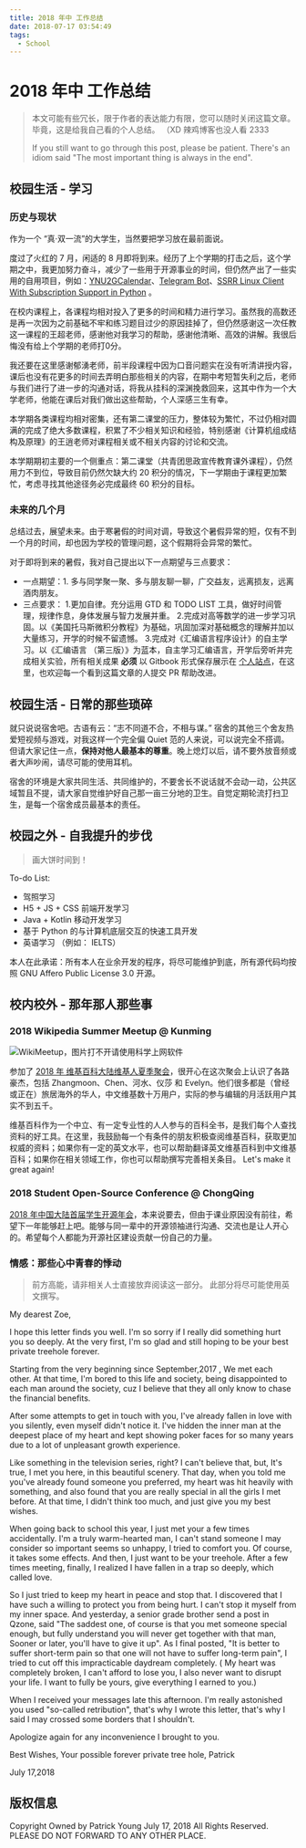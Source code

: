 ```yaml
---
title: 2018 年中 工作总结
date: 2018-07-17 03:54:49
tags:
  - School
---
```


# 2018 年中 工作总结

> 本文可能有些冗长，限于作者的表达能力有限，您可以随时关闭这篇文章。毕竟，这是给我自己看的个人总结。 （XD 辣鸡博客也没人看 2333
>
> If you still want to go through this post, please be patient. There's an idiom said "The most important thing is always in the end".


## 校园生活 - 学习

### 历史与现状

作为一个 “真·双一流”的大学生，当然要把学习放在最前面说。

度过了火红的 7 月，闲适的 8 月即将到来。经历了上个学期的打击之后，这个学期之中，我更加努力奋斗，减少了一些用于开源事业的时间，但仍然产出了一些实用的自用项目，例如：[YNU2GCalendar](https://github.com/kmahyyg/YNU2GCalendar)、[Telegram Bot](https://github.com/kmahyyg/life-tg-bot)、[SSRR Linux Client With Subscription Support in Python](https://github.com/kmahyyg/ssrr_py_sub) 。

在校内课程上，各课程均相对投入了更多的时间和精力进行学习。虽然我的高数还是再一次因为之前基础不牢和练习题目过少的原因挂掉了，但仍然感谢这一次任教这一课程的王超老师，感谢他对我学习的帮助，感谢他清晰、高效的讲解。我很后悔没有给上个学期的老师打0分。

我还要在这里感谢郁湧老师，前半段课程中因为口音问题实在没有听清讲授内容，课后也没有花更多的时间去弄明白那些相关的内容，在期中考短暂失利之后，老师与我们进行了进一步的沟通对话，将我从挂科的深渊挽救回来，这其中作为一个大学老师，他能在课后对我们做出这些帮助，个人深感三生有幸。

本学期各类课程均相对密集，还有第二课堂的压力，整体较为繁忙，不过仍相对圆满的完成了绝大多数课程，积累了不少相关知识和经验，特别感谢《计算机组成结构及原理》的王逍老师对课程相关或不相关内容的讨论和交流。

本学期期初主要的一个侧重点：第二课堂（共青团思政宣传教育课外课程），仍然用力不到位，导致目前仍然欠缺大约 20 积分的情况，下一学期由于课程更加繁忙，考虑寻找其他途径务必完成最终 60 积分的目标。

### 未来的几个月

总结过去，展望未来。由于寒暑假的时间对调，导致这个暑假异常的短，仅有不到一个月的时间，却也因为学校的管理问题，这个假期将会异常的繁忙。

对于即将到来的暑假，我对自己提出以下一点期望与三点要求：

- 一点期望：1. 多与同学聚一聚、多与朋友聊一聊，广交益友，远离损友，远离酒肉朋友。
- 三点要求：
  1.更加自律。充分运用 GTD 和 TODO LIST 工具，做好时间管理，规律作息，身体发展与智力发展并重。
  2.完成对高等数学的进一步学习巩固。以《美国托马斯微积分教程》为基础，巩固加深对基础概念的理解并加以大量练习，开学的时候不留遗憾。
  3.完成对《汇编语言程序设计》的自主学习。以《汇编语言 （第三版）》为蓝本，自主学习汇编语言，开学后旁听并完成相关实验，所有相关成果 **必须** 以 Gitbook 形式保存展示在 [个人站点](https://asm.kmahyyg.xyz)，在这里，也欢迎每一个看到这篇文章的人提交 PR 帮助改进。

## 校园生活 - 日常的那些琐碎

就只说说宿舍吧。古语有云：“志不同道不合，不相与谋。” 宿舍的其他三个舍友热爱短视频与游戏，对我这样一个完全偏 Quiet 范的人来说，可以说完全不搭调。但请大家记住一点，**保持对他人最基本的尊重**。晚上熄灯以后，请不要外放音频或者大声吵闹，请尽可能的使用耳机。

宿舍的环境是大家共同生活、共同维护的，不要舍长不说话就不会动一动，公共区域暂且不提，请大家自觉维护好自己那一亩三分地的卫生。自觉定期轮流打扫卫生，是每一个宿舍成员最基本的责任。

## 校园之外 - 自我提升的步伐

> 画大饼时间到！

To-do List:
 - 驾照学习
 - H5 + JS + CSS 前端开发学习
 - Java + Kotlin 移动开发学习
 - 基于 Python 的与计算机底层交互的快速工具开发
 - 英语学习 （例如： IELTS）

本人在此承诺：所有本人在业余开发的程序，将尽可能维护到底，所有源代码均按照 GNU Affero Public License 3.0 开源。

## 校内校外 - 那年那人那些事

### 2018 Wikipedia Summer Meetup @ Kunming

![WikiMeetup，图片打不开请使用科学上网软件](/asset_files/2018-wikipdaKM1.jpg)

参加了 [2018 年 维基百科大陆维基人夏季聚会](https://zh.wikipedia.org/wiki/Wikipedia:%E8%81%9A%E4%BC%9A/%E4%B8%AD%E5%9B%BD%E5%A4%A7%E9%99%86%E7%A4%BE%E7%BE%A4%E8%81%9A%E4%BC%9A/2018%E6%98%86%E6%98%8E%E5%A4%8F%E8%81%9A)，很开心在这次聚会上认识了各路豪杰，包括 Zhangmoon、Chen、河水、仪莎 和 Evelyn。他们很多都是（曾经或正在）旅居海外的华人，中文维基数十万用户，实际的参与编辑的月活跃用户其实不到五千。

维基百科作为一个中立、有一定专业性的人人参与的百科全书，是我们每个人查找资料的好工具。在这里，我鼓励每一个有条件的朋友积极查阅维基百科，获取更加权威的资料；如果你有一定的英文水平，也可以帮助翻译英文维基百科到中文维基百科；如果你在相关领域工作，你也可以帮助撰写完善相关条目。 Let's make it great again!

### 2018 Student Open-Source Conference @ ChongQing

[2018 年中国大陆首届学生开源年会](https://openingsource.org/1859/zh-tw/)，本来说要去，但由于课业原因没有前往，希望下一年能够赶上吧。能够与同一辈中的开源领袖进行沟通、交流也是让人开心的。希望每个人都能为开源社区建设贡献一份自己的力量。


### 情感：那些心中青春的悸动
> 前方高能，请非相关人士直接放弃阅读这一部分。
> 此部分将尽可能使用英文撰写。


  My dearest Zoe,
  
  I hope this letter finds you well. I'm so sorry if I really did something hurt you so deeply. At the very first, I'm so glad and still hoping to be your best private treehole forever.

  Starting from the very beginning since September,2017 , We met each other. At that time, I'm bored to this life and society, being disappointed to each man around the society, cuz I believe that they all only know to chase the financial benefits.

  After some attempts to get in touch with you, I've already fallen in love with you silently, even myself didn't notice it. I've hidden the inner man at the deepest place of my heart and kept showing poker faces for so many years due to a lot of unpleasant growth experience.

  Like something in the television series, right? I can't believe that, but, It's true, I met you here, in this beautiful scenery. That day, when you told me you've already found someone you preferred, my heart was hit heavily with something, and also found that you are really special in all the girls I met before. At that time, I didn't think too much, and just give you my best wishes.

  When going back to school this year, I just met your a few times accidentally. I'm a truly warm-hearted man, I can't stand someone I may consider so important seems so unhappy, I tried to comfort you. Of course, it takes some effects. And then, I just want to be your treehole. After a few times meeting, finally, I realized I have fallen in a trap so deeply, which called love.

  So I just tried to keep my heart in peace and stop that. I discovered that I have such a willing to protect you from being hurt. I can't stop it myself from my inner space. And yesterday, a senior grade brother send a post in Qzone, said "The saddest one, of course is that you met someone special enough, but fully understand you will never get together with that man, Sooner or later, you'll have to give it up". As I final posted, "It is better to suffer short-term pain so that one will not have to suffer long-term pain", I tried to cut off this impracticable daydream completely. ( My heart was completely broken, I can't afford to lose you, I also never want to disrupt your life. I want to fully be yours, give everything I earned to you.)

  When I received your messages late this afternoon. I'm really astonished you used "so-called retribution", that's why I wrote this letter, that's why I said I may crossed some borders that I shouldn't.

  Apologize again for any inconvenience I brought to you.
  
  Best Wishes,
  Your possible forever private tree hole,
  Patrick
  
  July 17,2018



## 版权信息

Copyright Owned by Patrick Young
July 17, 2018
All Rights Reserved.
PLEASE DO NOT FORWARD TO ANY OTHER PLACE.
